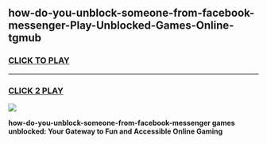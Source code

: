 
## how-do-you-unblock-someone-from-facebook-messenger-Play-Unblocked-Games-Online-tgmub
<h3>
<a href="https://premium76.site?title=how-do-you-unblock-someone-from-facebook-messenger&ref=25A">CLICK TO PLAY</a></h3>
<hr>

<h3>
<a href="https://premium76.site?title=how-do-you-unblock-someone-from-facebook-messenger&ref=25A">CLICK 2 PLAY</a>
  
</h3>

<a href="https://premium76.site?title=how-do-you-unblock-someone-from-facebook-messenger&ref=25A"><img src="https://clearcache.store/games.png"></a>


**how-do-you-unblock-someone-from-facebook-messenger games unblocked: Your Gateway to Fun and Accessible Online Gaming**
